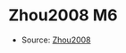 <a name="material" />

# Zhou2008 M6
<script type="application/ld+json">
  {
    "@context": "https://schema.org/",
    "@type": "ChemicalSubstance",
    "http://purl.org/dc/terms/conformsTo":
      {
        "@type": "CreativeWork",
        "@id": "https://bioschemas.org/profiles/ChemicalSubstance/0.4-RELEASE/"
      },
    "@id": "https://egonw.github.io/nanowiki/nanowiki218.html#material",
    "name": "Zhou2008 M6",
    "sameAs": "http://127.0.0.1/mediawiki/index.php/Special:URIResolver/Zhou2008_M6"
  }
</script>


* Source: [Zhou2008](Zhou2008.md)
